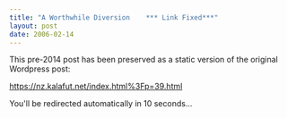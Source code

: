 ```yaml
---
title: "A Worthwhile Diversion    *** Link Fixed***"
layout: post
date: 2006-02-14
---
```


This pre-2014 post has been preserved as a static version of the original Wordpress post:

https://nz.kalafut.net/index.html%3Fp=39.html

You'll be redirected automatically in 10 seconds...

<head>
  <meta http-equiv="refresh" content="10;url=https://nz.kalafut.net/index.html%3Fp=39.html">
</head>

